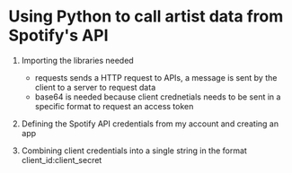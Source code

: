 # Using Python to call artist data from Spotify's API
1. Importing the libraries needed
   - requests sends a HTTP request to APIs, a message is sent by the client to a server to request data
   - base64 is needed because client crednetials needs to be sent in a specific format to request an access token
  
2. Defining the Spotify API credentials from my account and creating an app

3. Combining client credentials into a single string in the format client_id:client_secret
